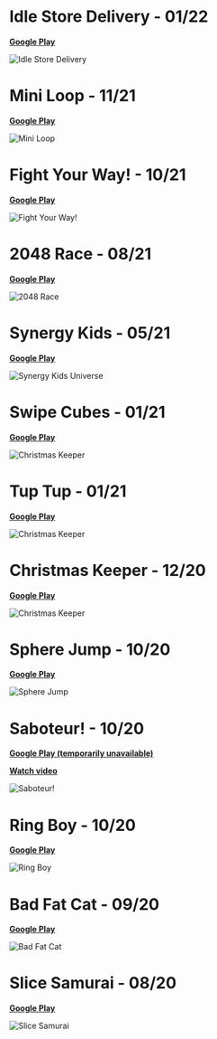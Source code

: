 # Idle Store Delivery - 01/22

**[Google Play](https://play.google.com/store/apps/details?id=com.wpg.idlestoredelivery)**

![Idle Store Delivery](./image013.png)

# Mini Loop - 11/21

**[Google Play](https://play.google.com/store/apps/details?id=com.ZlodeyStudios.MiniLoop)**

![Mini Loop](./image012.png)

# Fight Your Way! - 10/21

**[Google Play](https://play.google.com/store/apps/details?id=com.ZlodeyStudios.FightYouWay)**

![Fight Your Way!](./image011.png)

# 2048 Race - 08/21

**[Google Play](https://play.google.com/store/apps/details?id=com.GrigoryMelnikov.Race2048)**

![2048 Race](./image010.png)

# Synergy Kids - 05/21

**[Google Play](https://play.google.com/store/apps/details?id=com.synergy.kidsuniverse)**

![Synergy Kids Universe](./image009.png)

# Swipe Cubes - 01/21

**[Google Play](https://play.google.com/store/apps/details?id=com.EvilepticGames.SwipeCubes)**

![Christmas Keeper](./image008.png)

# Tup Tup - 01/21

**[Google Play](https://play.google.com/store/apps/details?id=com.EvilepticGames.TupTup)**

![Christmas Keeper](./image007.png)

# Christmas Keeper - 12/20

**[Google Play](https://play.google.com/store/apps/details?id=com.ZlodeyStudios.ChristmasKeeper)**

![Christmas Keeper](./image006.png)

# Sphere Jump - 10/20

**[Google Play](https://play.google.com/store/apps/details?id=com.ZlodeyStudios.SphereJump)**

![Sphere Jump](./image005.png)

# Saboteur! - 10/20

**[Google Play (temporarily unavailable)](https://play.google.com/store/apps/details?id=com.zlodeystudios.saboteur)**

**[Watch video](https://www.youtube.com/watch?v=0rfveSfv-X4)**

![Saboteur!](./image002.png)

# Ring Boy - 10/20

**[Google Play](https://play.google.com/store/apps/details?id=com.ZlodeyStudios.RingBoy)**

![Ring Boy](./image004.png)

# Bad Fat Cat - 09/20

**[Google Play](https://play.google.com/store/apps/details?id=com.ZlodeyStudios.BadFatCat)**

![Bad Fat Cat](./image003.png)

# Slice Samurai - 08/20

**[Google Play](https://play.google.com/store/apps/details?id=com.zlodey.SliceSamurai)**


![Slice Samurai](./image001.png)
